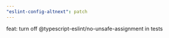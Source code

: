 ```yaml
---
"eslint-config-altnext": patch
---
```


feat: turn off @typescript-eslint/no-unsafe-assignment in tests
